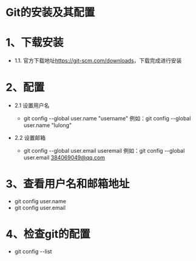 # Git的安装及其配置

# 1、下载安装

* 1.1. 官方下载地址<https://git-scm.com/downloads>，下载完成进行安装

#  2、配置

* 2.1 设置用户名
  * git config --global user.name "username"  例如：git config --global user.name "lulong"

* 2.2 设置邮箱
  * git config --global  user.email useremail 例如：git config --global user.email 384069049@qq.com

# 3、查看用户名和邮箱地址

+ git config user.name
+ git config user.email

# 4、检查git的配置

+ git config --list